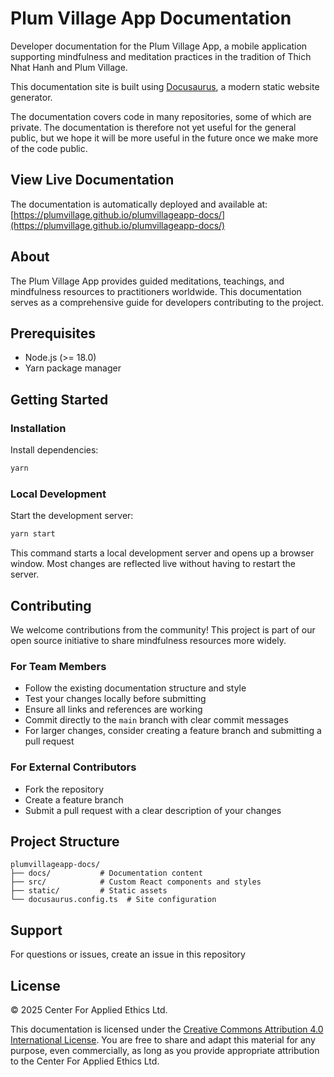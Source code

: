 # Plum Village App Documentation

Developer documentation for the Plum Village App, a mobile application supporting mindfulness and meditation practices in the tradition of Thich Nhat Hanh and Plum Village.

This documentation site is built using [Docusaurus](https://docusaurus.io/), a modern static website generator.

The documentation covers code in many repositories, some of which are private. The documentation is therefore not yet useful for the general public, but we hope it will be more useful in the future once we make more of the code public.

## View Live Documentation

The documentation is automatically deployed and available at: [https://plumvillage.github.io/plumvillageapp-docs/](https://plumvillage.github.io/plumvillageapp-docs/)

## About

The Plum Village App provides guided meditations, teachings, and mindfulness resources to practitioners worldwide. This documentation serves as a comprehensive guide for developers contributing to the project.

## Prerequisites

- Node.js (>= 18.0)
- Yarn package manager

## Getting Started

### Installation

Install dependencies:

```bash
yarn
```

### Local Development

Start the development server:

```bash
yarn start
```

This command starts a local development server and opens up a browser window. Most changes are reflected live without having to restart the server.

## Contributing

We welcome contributions from the community! This project is part of our open source initiative to share mindfulness resources more widely.

### For Team Members

- Follow the existing documentation structure and style
- Test your changes locally before submitting
- Ensure all links and references are working
- Commit directly to the `main` branch with clear commit messages
- For larger changes, consider creating a feature branch and submitting a pull request

### For External Contributors

- Fork the repository
- Create a feature branch
- Submit a pull request with a clear description of your changes

## Project Structure

```
plumvillageapp-docs/
├── docs/           # Documentation content
├── src/            # Custom React components and styles
├── static/         # Static assets
└── docusaurus.config.ts  # Site configuration
```

## Support

For questions or issues, create an issue in this repository


## License

© 2025 Center For Applied Ethics Ltd.

This documentation is licensed under the [Creative Commons Attribution 4.0 International License](https://creativecommons.org/licenses/by/4.0/). You are free to share and adapt this material for any purpose, even commercially, as long as you provide appropriate attribution to the Center For Applied Ethics Ltd.

